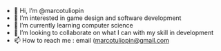 - 👋 Hi, I’m @marcotuliopin
- 👀 I’m interested in game design and software development
- 🌱 I’m currently learning computer science
- 💞️ I’m looking to collaborate on what I can with my skill in development
- 📫 How to reach me : email (marcotuliopin@gmail.com

<!---
marcotuliopin/marcotuliopin is a ✨ special ✨ repository because its `README.md` (this file) appears on your GitHub profile.
You can click the Preview link to take a look at your changes.
--->
